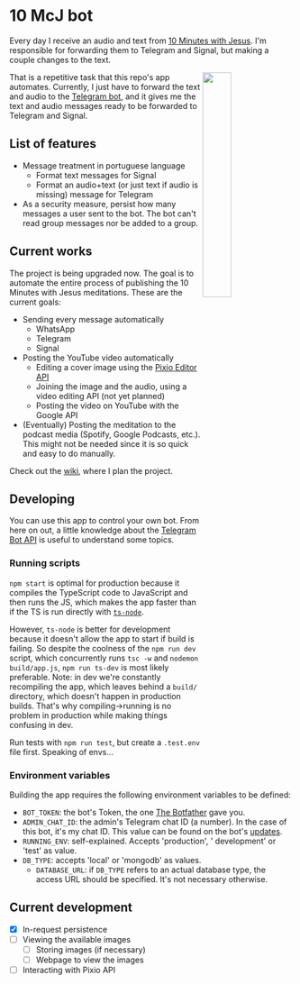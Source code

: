 # 10 McJ bot

Every day I receive an audio and text from [10 Minutes with Jesus](https://10minuteswithjesus.org/). I'm responsible for forwarding them to Telegram and Signal, but making a couple changes to the text.

<img align="right" style="width: 32%" src="../../wiki/bot-usage-screenshot.jpg">

That is a repetitive task that this repo's app automates. Currently, I just have to forward the text and audio to the [Telegram bot](https://t.me/dez_mcj_bot), and it gives me the text and audio messages ready to be forwarded to Telegram and Signal.

## List of features

+ Message treatment in portuguese language
  + Format text messages for Signal
  + Format an audio+text (or just text if audio is missing) message for Telegram
+ As a security measure, persist how many messages a user sent to the bot. The bot can't read group messages nor be added to a group.

## Current works

The project is being upgraded now. The goal is to automate the entire process of publishing the 10 Minutes with Jesus meditations. These are the current goals:

+ Sending every message automatically
  + WhatsApp
  + Telegram
  + Signal
+ Posting the YouTube video automatically
  + Editing a cover image using the [Pixio Editor API](https://pixoeditor.com/documentation/editing-api/)
  + Joining the image and the audio, using a video editing API (not yet planned)
  + Posting the video on YouTube with the Google API
+ (Eventually) Posting the meditation to the podcast media (Spotify, Google Podcasts, etc.). This might not be needed since it is so quick and easy to do manually.

Check out the [wiki](https://github.com/LuisTovar0/10mcj-bot/wiki), where I plan the project.

## Developing

You can use this app to control your own bot. From here on out, a little knowledge about the [Telegram Bot API](https://core.telegram.org/bots) is useful to understand some topics.

### Running scripts

`npm start` is optimal for production because it compiles the TypeScript code to JavaScript and then runs the JS, which makes the app faster than if the TS is run directly with [`ts-node`](https://npmjs.com/package/ts-node).

However, `ts-node` is better for development because it doesn't allow the app to start if build is failing. So despite the coolness of the `npm run dev` script, which concurrently runs `tsc -w` and `nodemon build/app.js`, `npm run ts-dev` is most likely preferable. Note: in dev we're constantly recompiling the app, which leaves behind a `build/` directory, which doesn't happen in production builds. That's why compiling->running is no problem in production while making things confusing in dev.

Run tests with `npm run test`, but create a `.test.env` file first. Speaking of envs...

### Environment variables

Building the app requires the following environment variables to be defined:

+ `BOT_TOKEN`: the bot's Token, the one [The Botfather](https://t.me/BotFather) gave you.
+ `ADMIN_CHAT_ID`: the admin's Telegram chat ID (a number). In the case of this bot, it's my chat ID. This value can be found on the bot's [updates](https://core.telegram.org/bots).
+ `RUNNING_ENV`: self-explained. Accepts 'production', ' development' or 'test' as value.
+ `DB_TYPE`: accepts 'local' or 'mongodb' as values.
  + `DATABASE_URL`: if `DB_TYPE` refers to an actual database type, the access URL should be specified. It's not necessary otherwise.

## Current development

- [x] In-request persistence
- [ ] Viewing the available images
  - [ ] Storing images (if necessary)
  - [ ] Webpage to view the images
- [ ] Interacting with Pixio API
